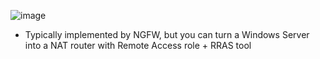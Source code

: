 ![image](https://user-images.githubusercontent.com/40586970/170838808-fee08e43-9872-42aa-b80b-e159b869c13a.png)

- Typically implemented by NGFW, but you can turn a Windows Server into a NAT router with Remote Access role + RRAS tool

